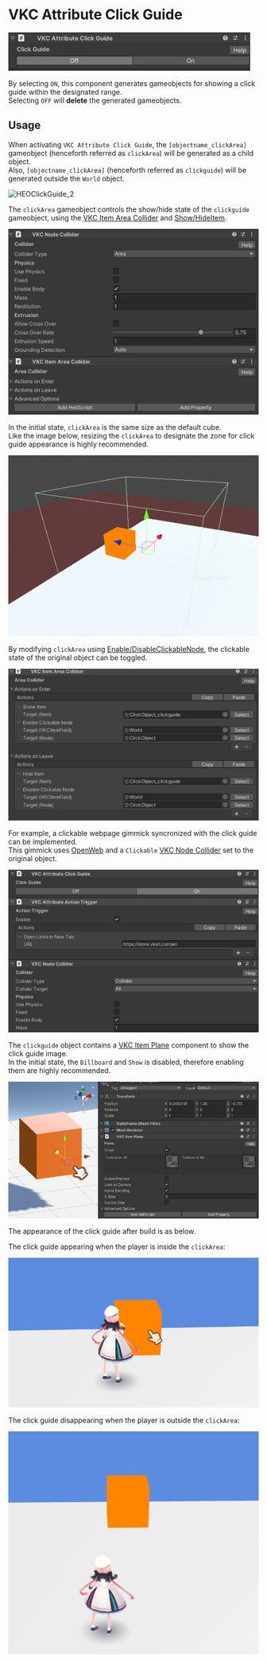 # VKC Attribute Click Guide

![HEOClickGuide_1](./img/VKCAttributeClickGuide_1.jpg)

By selecting `ON`, this component generates gameobjects for showing a click guide within the designated range.<br>
Selecting `OFF` will **delete** the generated gameobjects.

## Usage

When activating `VKC Attribute Click Guide`, the `[objectname_clickArea]` gameobject (henceforth referred as `clickArea`) will be generated as a child object.<br>
Also, `[objectname_clickArea]` (henceforth referred as `clickguide`) will be generated outside the `World` object.

![HEOClickGuide_2](./img/VKCAttributeClickGuide_.jpg)

The `clickArea` gameobject controls the show/hide state of the `clickguide` gameobject, using the [VKC Item Area Collider](./VKCItemAreaCollider.md) and [Show/HideItem](../Actions/Item/ShowHideItem.md).

![HEOClickGuide_3](./img/VKCAttributeClickGuide_3.jpg)

In the initial state, `clickArea` is the same size as the default cube.<br>
Like the image below, resizing the `clickArea` to designate the zone for click guide appearance is highly recommended.

![HEOClickGuide_4](./img/VKCAttributeClickGuide_4.jpg)

By modifying `clickArea` using [Enable/DisableClickableNode](../Actions/Node/EnableDisableClickableNode.md), the clickable state of the original object can be toggled.

![HEOClickGuide_5](./img/VKCAttributeClickGuide_5.jpg)

For example, a clickable webpage gimmick syncronized with the click guide can be implemented. <br>
This gimmick uses [OpenWeb](../Actions/Web/Openweb.md) and a `Clickable` [VKC Node Collider](./VKCNodeCollider.md) set to the original object.

![HEOClickGuide_6](./img/VKCAttributeClickGuide_6.jpg)

The `clickguide` object contains a [VKC Item Plane](./VKCItemPlane.md) component to show the click guide image.<br>
In the initial state, the `Billboard` and `Show` is disabled, therefore enabling them are highly recommended.

![HEOClickGuide_7](./img/VKCAttributeClickGuide_7.jpg)

The appearance of the click guide after build is as below. 

The click guide appearing when the player is inside the `clickArea`:

![HEOClickGuide_8](./img/VKCAttributeClickGuide_8.jpg)

The click guide disappearing when the player is outside the `clickArea`:

![HEOClickGuide_9](./img/VKCAttributeClickGuide_9.jpg)
